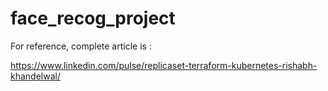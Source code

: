 # face_recog_project

For reference, complete article is :

https://www.linkedin.com/pulse/replicaset-terraform-kubernetes-rishabh-khandelwal/
